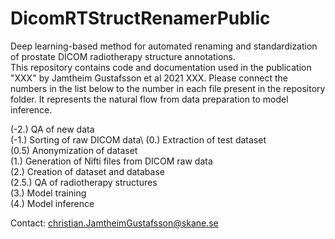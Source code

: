 # DicomRTStructRenamerPublic
Deep learning-based method for automated renaming and standardization of prostate DICOM radiotherapy structure annotations. \
This repository contains code and documentation used in the publication "XXX" by Jamtheim Gustafsson et al 2021 XXX. Please connect the numbers in the list below to the number in each file present in the repository folder. It represents the natural flow from data preparation to model inference. 

(-2.) QA of new data\
(-1.) Sorting of raw DICOM data\ 
(0.) Extraction of test dataset\
(0.5) Anonymization of dataset \
(1.) Generation of Nifti files from DICOM raw data\
(2.) Creation of dataset and database\
(2.5.)  QA of radiotherapy structures\
(3.) Model training\
(4.) Model inference

Contact: christian.JamtheimGustafsson@skane.se
